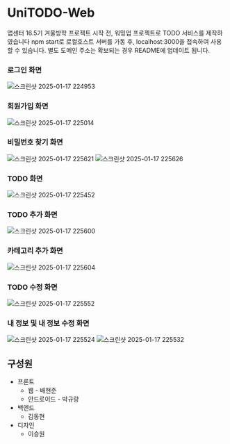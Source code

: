 # UniTODO-Web

앱센터 16.5기 겨울방학 프로젝트 시작 전, 워밍업 프로젝트로 TODO 서비스를 제작하였습니다
npm start로 로컬호스트 서버를 가동 후, localhost:3000을 접속하여 사용할 수 있습니다.
별도 도메인 주소는 확보되는 경우 README에 업데이트 됩니다.

### 로그인 화면
![스크린샷 2025-01-17 224953](https://github.com/user-attachments/assets/ebed610d-111a-4ab0-9357-cf38569c3ef5)

### 회원가입 화면
![스크린샷 2025-01-17 225014](https://github.com/user-attachments/assets/342f8fb9-c7e3-4a01-aa96-d4dec6cc9478)

### 비밀번호 찾기 화면

![스크린샷 2025-01-17 225621](https://github.com/user-attachments/assets/44753375-5a0a-46b4-b0d3-ad325567cf01)
![스크린샷 2025-01-17 225626](https://github.com/user-attachments/assets/9834cc26-e6ec-4f65-9d5f-3553a7be33b5)

### TODO 화면

![스크린샷 2025-01-17 225452](https://github.com/user-attachments/assets/1f560b32-88cb-4e37-a68b-5a6cc7669256)

### TODO 추가 화면

![스크린샷 2025-01-17 225600](https://github.com/user-attachments/assets/6d25af71-5802-4679-826f-4206912ea987)

### 카테고리 추가 화면
![스크린샷 2025-01-17 225604](https://github.com/user-attachments/assets/6acc68fb-d6b4-40c6-a4af-9d320e57569f)

### TODO 수정 화면
![스크린샷 2025-01-17 225552](https://github.com/user-attachments/assets/dafa1069-d5e4-4b3f-9699-9b5f04cf28c1)

### 내 정보 및 내 정보 수정 화면

![스크린샷 2025-01-17 225524](https://github.com/user-attachments/assets/5169f08a-94d2-48da-bf4a-cfc250e1958b)
![스크린샷 2025-01-17 225532](https://github.com/user-attachments/assets/f645cb7d-0582-4a1d-b9c5-06c1e5052c61)


## 구성원

- 프론트
    - 웹 - 배현준
    - 안드로이드 - 박규랑
- 백엔드
    - 김동현
- 디자인
    - 이승원
